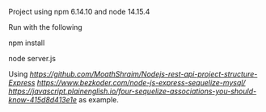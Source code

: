 Project using npm 6.14.10 and node 14.15.4

Run with the following

npm install 

node server.js

Using 
_https://github.com/MoathShraim/Nodejs-rest-api-project-structure-Express_ 
_https://www.bezkoder.com/node-js-express-sequelize-mysql/_
_https://javascript.plainenglish.io/four-sequelize-associations-you-should-know-415d8d413e1e_
as example.

